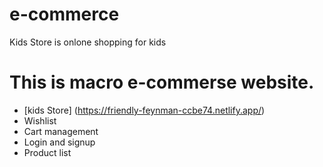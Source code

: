 # e-commerce

Kids Store is onlone shopping for kids

# This is macro e-commerse website.

* [kids Store] (https://friendly-feynman-ccbe74.netlify.app/)
* Wishlist
* Cart management
* Login and signup
* Product list

 
